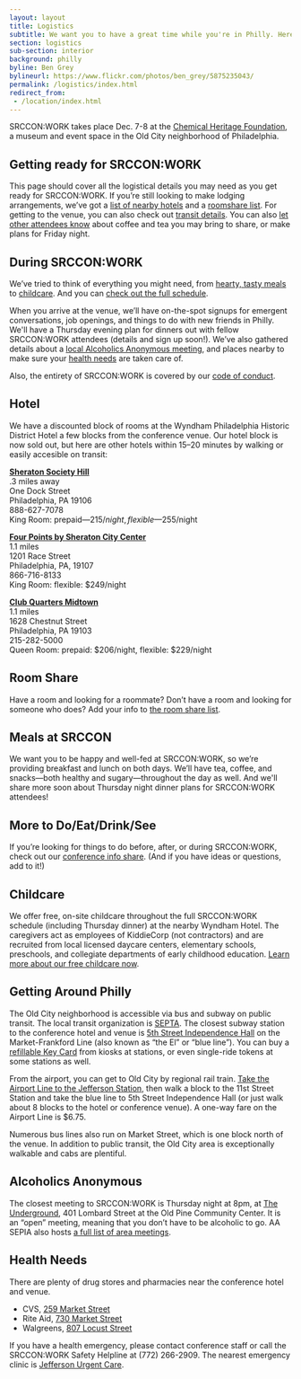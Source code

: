 ```yaml
---
layout: layout
title: Logistics
subtitle: We want you to have a great time while you're in Philly. Here's some of what to expect.
section: logistics
sub-section: interior
background: philly
byline: Ben Grey
bylineurl: https://www.flickr.com/photos/ben_grey/5875235043/
permalink: /logistics/index.html
redirect_from:
 - /location/index.html
---
```


SRCCON:WORK takes place Dec. 7-8 at the [Chemical Heritage Foundation](http://www.chemheritage.org/), a museum and event space in the Old City neighborhood of Philadelphia.

## Getting ready for SRCCON:WORK

This page should cover all the logistical details you may need as you get ready for SRCCON:WORK. If you’re still looking to make lodging arrangements, we’ve got a [list of nearby hotels](#lodging) and a [roomshare list](https://etherpad.opennews.org/p/srcconworkRoomShare2017). For getting to the venue, you can also check out [transit details](#transit). You can also [let other attendees know](https://etherpad.opennews.org/p/SRCCONWORK2017) about coffee and tea you may bring to share, or make plans for Friday night.

## During SRCCON:WORK

We’ve tried to think of everything you might need, from [hearty, tasty meals](#meals) to [childcare](#childcare). And you can [check out the full schedule](/schedule).

When you arrive at the venue, we’ll have on-the-spot signups for emergent conversations, job openings, and things to do with new friends in Philly. We'll have a Thursday evening plan for dinners out with fellow SRCCON:WORK attendees (details and sign up soon!). We’ve also gathered details about a [local Alcoholics Anonymous meeting](#aa), and places nearby to make sure your [health needs](#health) are taken care of.

Also, the entirety of SRCCON:WORK is covered by our [code of conduct](/conduct).

<span id="lodging"></span>

## Hotel

We have a discounted block of rooms at the Wyndham Philadelphia Historic District Hotel a few blocks from the conference venue. Our hotel block is now sold out, but here are other hotels within 15–20 minutes by walking or easily accesible on transit:

**[Sheraton Society Hill](http://www.sheratonphiladelphiasocietyhill.com/)**  
.3 miles away  
One Dock Street  
Philadelphia, PA 19106  
888-627-7078  
King Room: prepaid—$215/night, flexible—$255/night

**[Four Points by Sheraton City Center](http://www.fourpointsphiladelphiacitycenter.com/)**  
1.1 miles  
1201 Race Street  
Philadelphia, PA, 19107  
866-716-8133  
King Room: flexible: $249/night

**[Club Quarters Midtown](https://clubquartershotels.com/locations/club-quarters-hotel-philadelphia)**  
1.1 miles  
1628 Chestnut Street  
Philadelphia, PA 19103  
215-282-5000  
Queen Room: prepaid: $206/night, flexible: $229/night

## Room Share

Have a room and looking for a roommate? Don’t have a room and looking for someone who does? Add your info to [the room share list](https://etherpad.opennews.org/p/srcconworkRoomShare2017).

<span id="meals"></span>

## Meals at SRCCON

We want you to be happy and well-fed at SRCCON:WORK, so we’re providing breakfast and lunch on both days. We’ll have tea, coffee, and snacks—both healthy and sugary—throughout the day as well. And we'll share more soon about Thursday night dinner plans for SRCCON:WORK attendees!

<span id="todo"></span>

## More to Do/Eat/Drink/See

If you’re looking for things to do before, after, or during SRCCON:WORK, check out our [conference info share](https://etherpad.opennews.org/p/SRCCONWORK2017). (And if you have ideas or questions, add to it!)

<span id="childcare"></span>

## Childcare

We offer free, on-site childcare throughout the full SRCCON:WORK schedule (including Thursday dinner) at the nearby Wyndham Hotel. The caregivers act as employees of KiddieCorp (not contractors) and are recruited from local licensed daycare centers, elementary schools, preschools, and collegiate departments of early childhood education. [Learn more about our free childcare now](/childcare).

<span id="transit"></span>

## Getting Around Philly

The Old City neighborhood is accessible via bus and subway on public transit. The local transit organization is [SEPTA](http://septa.org/). The closest subway station to the conference hotel and venue is [5th Street Independence Hall](https://goo.gl/maps/Z6xmt8m5c7E2) on the Market-Frankford Line (also known as “the El” or “blue line”). You can buy a [refillable Key Card](http://www.septa.org/fares/pass/key.html) from kiosks at stations, or even single-ride tokens at some stations as well.

From the airport, you can get to Old City by regional rail train. [Take the Airport Line to the Jefferson Station](https://goo.gl/maps/Q2D8TiDEW322), then walk a block to the 11st Street Station and take the blue line to 5th Street Independence Hall (or just walk about 8 blocks to the hotel or conference venue). A one-way fare on the Airport Line is $6.75.

Numerous bus lines also run on Market Street, which is one block north of the venue. In addition to public transit, the Old City area is exceptionally walkable and cabs are plentiful.

<span id="aa"></span>

## Alcoholics Anonymous

The closest meeting to SRCCON:WORK is Thursday night at 8pm, at [The Underground](http://www.aasepia.org/meetings/401-lombard-street-center-city-pa-19147-the-underground-thursday-20-00-obb-10246/), 401 Lombard Street at the Old Pine Community Center. It is an “open” meeting, meaning that you don’t have to be alcoholic to go. AA SEPIA also hosts [a full list of area meetings](http://www.aasepia.org/meetings/).

<span id="health"></span>

## Health Needs

There are plenty of drug stores and pharmacies near the conference hotel and venue.

* CVS, [259 Market Street](https://goo.gl/maps/Cwz4BUhgrUU2)
* Rite Aid, [730 Market Street](https://goo.gl/maps/upCJwAHoUiw)
* Walgreens, [807 Locust Street](https://goo.gl/maps/j3qa9pGaLYt)

If you have a health emergency, please contact conference staff or call the SRCCON:WORK Safety Helpline at (772) 266-2909. The nearest emergency clinic is [Jefferson Urgent Care](https://goo.gl/maps/bW4C7MQcaQv). 